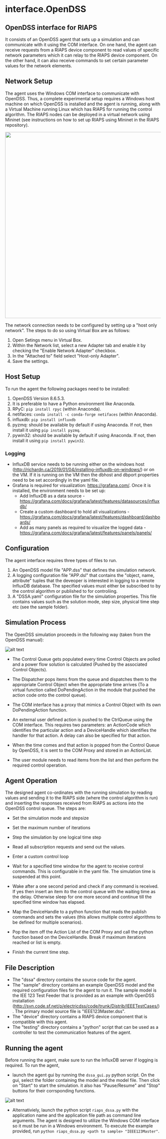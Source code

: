 # interface.OpenDSS

## OpenDSS interface for RIAPS

It consists of an OpenDSS agent that sets up a simulation and can communicate with it using the COM interface. On one hand, the agent can receive requests from a RIAPS device component to read values of specific network parameters which it can relay to the RIAPS device component. On the other hand, it can also receive commands to set certain parameter values for the network elements.

## Network Setup

The agent uses the Windows COM interface to communicate with OpenDSS. Thus, a complete experimental setup requires a Windows host machine on which OpenDSS is installed and the agent is running, along with a Virtual Machine running Linux which has RIAPS for running the control algorithm. The RIAPS nodes can be deployed in a virtual network using Mininet (see instructions on how to set up RIAPS using Mininet in the RIAPS repository).

<img src="opendss_agent_arch.png" align="center" width="600">

The network connection needs to be configured by setting up a "host only network". The steps to do so using Virtual Box are as follows:

1. Open Setings menu in Virtual Box.
2. Within the Network list, select a new Adapter tab and enable it by checking the "Enable Network Adapter" checkbox.
3. In the "Attached to" field select "Host-only Adapter".
4. Save the settings.

## Host Setup

To run the agent the following packages need to be installed:

1. OpenDSS Version 8.6.5.3.
2. It is preferable to have a Python environment like Anaconda.
3. RPyC: `pip install rpyc` (within Anaconda).
4. netifaces: `conda install -c conda-forge netifaces` (within Anaconda).
5. influxdb: `pip install influxdb`
6. pyzmq: should be available by default if using Anaconda. If not, then install it using `pip install pyzmq`.
7. pywin32: should be available by default if using Anaconda. If not, then install it using `pip install pywin32`.

### Logging
- InfluxDB service needs to be running either on the windows host (http://richardn.ca/2019/01/04/installing-influxdb-on-windows/) or on the VM. If it is running on the VM then the dbhost and dbport properties need to be set accordingly in the yaml file.
- Grafana is required for visualization: https://grafana.com/. Once it is installed, the environment needs to be set up: 
  - Add InfluxDB as a data source - https://grafana.com/docs/grafana/latest/features/datasources/influxdb/
  - Create a custom dashboard to hold all visualizations - https://grafana.com/docs/grafana/latest/features/dashboard/dashboards/
  - Add as many panels as required to visualize the logged data - https://grafana.com/docs/grafana/latest/features/panels/panels/

## Configuration

The agent interface requires three types of files to run.

1. An OpenDSS model file "APP.dss" that defines the simulation network.
2. A logging configuration file "APP.dsl" that contains the "object, name, attribute" tuples that the deveoper is interested in logging to a remote InfluxDB database. The specified values must either be subscribed to by the control algorithm or published to for controliing.
3. A "DSSA.yaml" configuration file for the simulation properties. This file contains values such as the solution mode, step size, physical time step etc (see the sample folder).

## Simulation Process

The OpenDSS simulation proceeds in the following way (taken from the OpenDSS manual):

![alt text](OpenDSSCOM.png "OpenDSS COM interface")

- The Control Queue gets populated every time Control Objects are polled and a power flow solution is calculated (Pushed by the associated Control Objects).

- The Dispatcher pops items from the queue and dispatches them to the appropriate Control Object when the appropriate time arrives (To a virtual function called DoPendingAction in the module that pushed the action code onto the control queue).

- The COM interface has a proxy that mimics a Control Object with its own DoPendingAction function.

- An external user defined action is pushed to the CtrlQueue using the COM interface. This requires two parameters: an ActionCode which identifies the particular action and a DeviceHandle which identifies the handler for that action. A delay can also be specified for that action.

- When the time comes and that action is popped from the Control Queue by OpenDSS, it is sent to the COM Proxy and stored in an ActionList.

- The user module needs to read items from the list and then perform the required control operation.

## Agent Operation

The designed agent co-ordinates with the running simulation by reading values and sending it to the RIAPS side (where the control algorithm is run) and inserting the responses received from RIAPS as actions into the OpenDSS control queue. The steps are:

- Set the simulation mode and stepsize

- Set the maximum number of iterations

- Step the simulation by one logical time step

- Read all subscription requests and send out the values.

- Enter a custom control loop

- Wait for a specified time window for the agent to receive control commands. This is configurable in the yaml file. The simulation time is suspended at this point.

- Wake after a one second period and check if any command is received. If yes then insert an item ito the control queue with the waiting time as the delay. Otherwise sleep for one more second and continue till the specified time window has elapsed.

- Map the DeviceHandle to a python function that reads the publish commands and sets the values (this allows multiple control algorithms to be defined for multiple scenarios).

- Pop the item off the Action List of the COM Proxy and call the python function based on the DeviceHandle.
Break if maximum iterations reached or list is empty.

- Finish the current time step.

## File Description

- The "dssa" directory contains the source code for the agent.
- The "sample" directory contains an example OpenDSS model and the required configuration files for the agent to run it. The sample model is the IEE 123 Test Feeder that is provided as an example with OpenDSS installation (http://svn.code.sf.net/p/electricdss/code/trunk/Distrib/IEEETestCases/). The primary model source file is "IEEE123Master.dss".
- The "device" directory contains a RIAPS device component that is compatible with this agent.
- The "testing" directory contains a "python" script that can be used as a controller to test the communication features of the agent.

## Running the agent

Before running the agent, make sure to run the InfluxDB server if logging is required. To run the agent,

- launch the agent gui by running the `dssa_gui.py` python script. On the gui, select the folder containing the model and the model file. Then click on "Start" to start the simulation. it also has "Pause/Resume" and "Stop" buttons for their corrsponding functions.

![alt text](gui.png "DSSA Agent Launcher GUI")

- Alternativiely, launch the python script `riaps_dssa.py` with the application name and the application file path as command line arguments. The agent is designed to utilize the Windows COM interface so it must be run in a Windows environment. To execute the example provided, run `python riaps_dssa.py <path to sample> "IEEE123Master"`.
